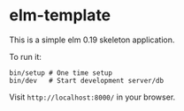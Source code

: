 elm-template
============

This is a simple elm 0.19 skeleton application.

To run it:

    bin/setup # One time setup
    bin/dev   # Start development server/db

Visit `http://localhost:8000/` in your browser.

